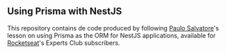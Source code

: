 ## Using Prisma with NestJS

This repository contains de code produced by following [Paulo Salvatore](https://github.com/paulosalvatore)'s lesson on using Prisma as the ORM for NestJS applications, available for [Rocketseat](https://www.rocketseat.com.br)'s Experts Club subscribers.
